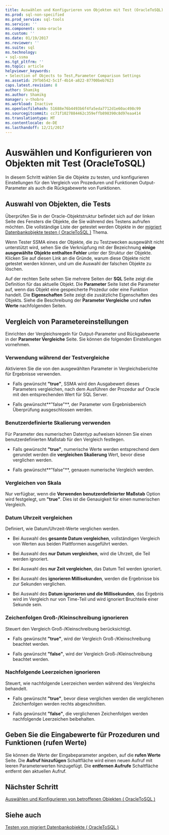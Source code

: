 ```yaml
---
title: Auswählen und Konfigurieren von Objekten mit Test (OracleToSQL) | Microsoft Docs
ms.prod: sql-non-specified
ms.prod_service: sql-tools
ms.service: ''
ms.component: ssma-oracle
ms.custom: ''
ms.date: 01/19/2017
ms.reviewer: ''
ms.suite: sql
ms.technology:
- sql-ssma
ms.tgt_pltfrm: ''
ms.topic: article
helpviewer_keywords:
- Selection of Objects to Test,Parameter Comparison Settings
ms.assetid: 29fb6542-5c1f-4b14-a822-87700beb7623
caps.latest.revision: 8
author: Shamikg
ms.author: Shamikg
manager: v-thobro
ms.workload: Inactive
ms.openlocfilehash: 51688e76b4493b6f4fa5eda7712d1e60ac498c99
ms.sourcegitcommit: cc71f1027884462c359effb898390c8d97eaa414
ms.translationtype: MT
ms.contentlocale: de-DE
ms.lasthandoff: 12/21/2017
---
```

# <a name="selecting-and-configuring-objects-to-test-oracletosql"></a>Auswählen und Konfigurieren von Objekten mit Test (OracleToSQL)
In diesem Schritt wählen Sie die Objekte zu testen, und konfigurieren Einstellungen für den Vergleich von Prozeduren und Funktionen Output-Parameter als auch die Rückgabewerte von Funktionen.  
  
## <a name="selection-of-objects-to-test"></a>Auswahl von Objekten, die Tests  
Überprüfen Sie in der Oracle-Objektstruktur befindet sich auf der linken Seite des Fensters die Objekte, die Sie während des Testens aufrufen möchten. Die vollständige Liste der getestet werden Objekte in der [migriert Datenbankobjekte testen &#40; OracleToSQL &#41;](../../ssma/oracle/testing-migrated-database-objects-oracletosql.md) Thema.  
  
Wenn Tester SSMA eines der Objekte, die zu Testzwecken ausgewählt nicht unterstützt wird, sehen Sie die Verknüpfung mit der Bezeichnung **einige ausgewählte Objekte enthalten Fehler** unter der Struktur der Objekte. Klicken Sie auf diesen Link an die Gründe, warum diese Objekte nicht getestet werden können, und um die Auswahl der falschen Objekte zu löschen.  
  
Auf der rechten Seite sehen Sie mehrere Seiten der **SQL** Seite zeigt die Definition für das aktuelle Objekt. Die **Parameter** Seite listet die Parameter auf, wenn das Objekt eine gespeicherte Prozedur oder eine Funktion handelt. Die **Eigenschaften** Seite zeigt die zusätzliche Eigenschaften des Objekts. Siehe die Beschreibung der **Parameter Vergleiche** und **rufen Werte** nachfolgenden Seiten.  
  
## <a name="parameter-comparison-settings"></a>Vergleich von Parametereinstellungen  
Einrichten der Vergleichsregeln für Output-Parameter und Rückgabewerte in der **Parameter Vergleiche** Seite. Sie können die folgenden Einstellungen vornehmen.  
  
### <a name="use-during-test-comparisons"></a>Verwendung während der Testvergleiche  
Aktivieren Sie die von den ausgewählten Parameter in Vergleichsberichte für Ergebnisse verwenden.  
  
-   Falls gewünscht **"true"**, SSMA wird den Ausgabewert dieses Parameters vergleichen, nach dem Ausführen der Prozedur auf Oracle mit den entsprechenden Wert für SQL Server.
  
-   Falls gewünscht**"false"**, der Parameter vom Ergebnisbereich Überprüfung ausgeschlossen werden.  
  
### <a name="use-custom-scale"></a>Benutzerdefinierte Skalierung verwenden  
Für Parameter des numerischen Datentyp aufweisen können Sie einen benutzerdefinierten Maßstab für den Vergleich festlegen.  
  
-   Falls gewünscht **"true"**, numerische Werte werden entsprechend dem gerundet werden die **vergleichen Skalierung** Wert, bevor diese verglichen werden.  
  
-   Falls gewünscht**"false"**, genauen numerische Vergleich werden.  
  
### <a name="comparing-scale"></a>Vergleichen von Skala  
Nur verfügbar, wenn die **Verwenden benutzerdefinierter Maßstab** Option wird festgelegt, um **"true"**. Dies ist die Genauigkeit für einen numerischen Vergleich.  
  
### <a name="date-time-comparing"></a>Datum Uhrzeit vergleichen  
Definiert, wie Datum/Uhrzeit-Werte verglichen werden.  
  
-   Bei Auswahl des **gesamte Datum vergleichen**, vollständigen Vergleich von Werten aus beiden Plattformen ausgeführt werden.  
  
-   Bei Auswahl des **nur Datum vergleichen**, wird die Uhrzeit, die Teil werden ignoriert.  
  
-   Bei Auswahl des **nur Zeit vergleichen**, das Datum Teil werden ignoriert.  
  
-   Bei Auswahl des **ignorieren Millisekunden**, werden die Ergebnisse bis zur Sekunden verglichen.  
  
-   Bei Auswahl des **Datum ignorieren und die Millisekunden**, das Ergebnis wird im Vergleich nur von Time-Teil und wird ignoriert Bruchteile einer Sekunde sein.  
  
### <a name="ignore-strings-case"></a>Zeichenfolgen Groß-/Kleinschreibung ignorieren  
Steuert den Vergleich Groß-/Kleinschreibung berücksichtigt.  
  
-   Falls gewünscht **"true"**, wird der Vergleich Groß-/Kleinschreibung beachtet werden.  
  
-   Falls gewünscht **"false"**, wird der Vergleich Groß-/Kleinschreibung beachtet werden.  
  
### <a name="ignore-trailing-spaces"></a>Nachfolgende Leerzeichen ignorieren  
Steuert, wie nachfolgende Leerzeichen werden während des Vergleichs behandelt.  
  
-   Falls gewünscht **"true"**, bevor diese verglichen werden die verglichenen Zeichenfolgen werden rechts abgeschnitten.  
  
-   Falls gewünscht **"false"**, die verglichenen Zeichenfolgen werden nachfolgende Leerzeichen beibehalten.  
  
## <a name="specify-input-values-for-procedures-and-functions-call-values"></a>Geben Sie die Eingabewerte für Prozeduren und Funktionen (rufen Werte)  
Sie können die Werte der Eingabeparameter angeben, auf die **rufen Werte** Seite. Die **Aufruf hinzufügen** Schaltfläche wird einen neuen Aufruf mit leeren Parameterwerten hinzugefügt. Die **entfernen Aufrufe** Schaltfläche entfernt den aktuellen Aufruf.  
  
## <a name="next-step"></a>Nächster Schritt  
[Auswählen und Konfigurieren von betroffenen Objekten &#40; OracleToSQL &#41;](../../ssma/oracle/selecting-and-configuring-affected-objects-oracletosql.md)  
  
## <a name="see-also"></a>Siehe auch  
[Testen von migriert Datenbankobjekte &#40; OracleToSQL &#41;](../../ssma/oracle/testing-migrated-database-objects-oracletosql.md)  
  
